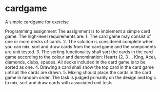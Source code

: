 # cardgame
A simple cardgame for exercise

Programming assignment
The assignment is to implement a simple card game. The high-level requirements are:
    1. The card game may consist of one or more decks of cards.
    2. The solution is considered complete when you can mix, sort and draw cards from the card game and the components are unit tested.
    3. The sorting functionality shall sort the cards in the card game according to the colour and denomination: Hearts (2, 3 ... King, Ace), diamonds, clubs, spades. All decks included in the card game is to be sorted as one.
    4. Drawing a card shall show the top card in the card game until all the cards are drawn.
    5. Mixing should place the cards in the card game in random order.
The task is judged primarily on the design and logic to mix, sort and draw cards with associated unit tests.
